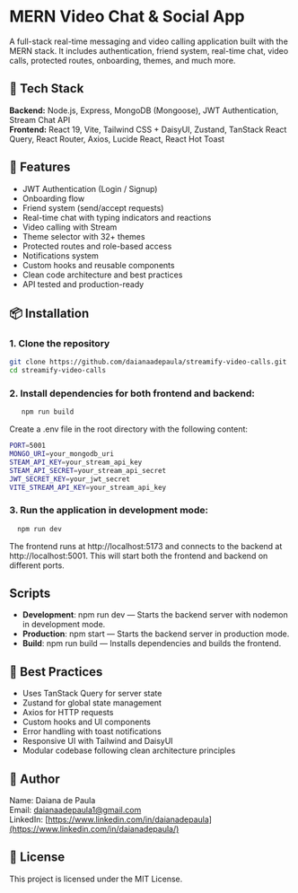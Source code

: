 # MERN Video Chat & Social App

A full-stack real-time messaging and video calling application built with the MERN stack. It includes authentication, friend system, real-time chat, video calls, protected routes, onboarding, themes, and much more.

## 🚀 Tech Stack

**Backend:** Node.js, Express, MongoDB (Mongoose), JWT Authentication, Stream Chat API  
**Frontend:** React 19, Vite, Tailwind CSS + DaisyUI, Zustand, TanStack React Query, React Router, Axios, Lucide React, React Hot Toast

## 🔑 Features

- JWT Authentication (Login / Signup)  
- Onboarding flow  
- Friend system (send/accept requests)  
- Real-time chat with typing indicators and reactions  
- Video calling with Stream  
- Theme selector with 32+ themes  
- Protected routes and role-based access  
- Notifications system  
- Custom hooks and reusable components  
- Clean code architecture and best practices  
- API tested and production-ready  

## 📦 Installation

### 1. Clone the repository

```bash
git clone https://github.com/daianaadepaula/streamify-video-calls.git
cd streamify-video-calls
```

### 2. Install dependencies for both frontend and backend:

```bash
   npm run build
```

Create a .env file in the root directory with the following content:

```bash
PORT=5001
MONGO_URI=your_mongodb_uri
STEAM_API_KEY=your_stream_api_key
STEAM_API_SECRET=your_stream_api_secret
JWT_SECRET_KEY=your_jwt_secret
VITE_STREAM_API_KEY=your_stream_api_key
```

### 3. Run the application in development mode:

 ```bash
   npm run dev
 ```

The frontend runs at http://localhost:5173 and connects to the backend at http://localhost:5001.
This will start both the frontend and backend on different ports.

## Scripts

- **Development**: npm run dev — Starts the backend server with nodemon in development mode.
- **Production**: npm start — Starts the backend server in production mode.
- **Build**: npm run build — Installs dependencies and builds the frontend.


## 🧪 Best Practices

* Uses TanStack Query for server state
* Zustand for global state management
* Axios for HTTP requests
* Custom hooks and UI components
* Error handling with toast notifications
* Responsive UI with Tailwind and DaisyUI
* Modular codebase following clean architecture principles

## 👤 Author

Name: Daiana de Paula </br>
Email: daianaadepaula1@gmail.com </br>
LinkedIn: [https://www.linkedin.com/in/daianadepaula](https://www.linkedin.com/in/daianadepaula/) </br>

## 📄 License

This project is licensed under the MIT License.
